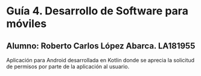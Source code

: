 # Guía 4. Desarrollo de Software para móviles
## Alumno: Roberto Carlos López Abarca. LA181955
Aplicación para Android desarrollada en Kotlin donde se aprecia la solicitud de permisos por parte de la aplicación al usuario.